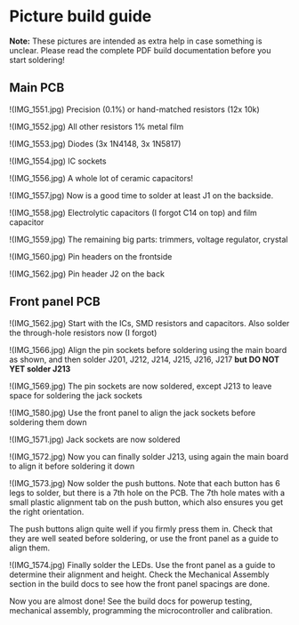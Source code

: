 # Picture build guide

**Note:** These pictures are intended as extra help in case something is unclear. Please read the complete PDF build documentation before you start soldering!

## Main PCB
!(IMG_1551.jpg)
Precision (0.1%) or hand-matched resistors (12x 10k)

!(IMG_1552.jpg)
All other resistors 1% metal film

!(IMG_1553.jpg)
Diodes (3x 1N4148, 3x 1N5817)

!(IMG_1554.jpg)
IC sockets

!(IMG_1556.jpg)
A whole lot of ceramic capacitors!

!(IMG_1557.jpg)
Now is a good time to solder at least J1 on the backside.

!(IMG_1558.jpg)
Electrolytic capacitors (I forgot C14 on top) and film capacitor 

!(IMG_1559.jpg)
The remaining big parts: trimmers, voltage regulator, crystal

!(IMG_1560.jpg)
Pin headers on the frontside

!(IMG_1562.jpg)
Pin header J2 on the back

## Front panel PCB
!(IMG_1562.jpg)
Start with the ICs, SMD resistors and capacitors. Also solder the through-hole resistors now (I forgot)

!(IMG_1566.jpg)
Align the pin sockets before soldering using the main board as shown, and then solder J201, J212, J214, J215, J216, J217 **but DO NOT YET solder J213** 

!(IMG_1569.jpg)
The pin sockets are now soldered, except J213 to leave space for soldering the jack sockets

!(IMG_1580.jpg)
Use the front panel to align the jack sockets before soldering them down

!(IMG_1571.jpg)
Jack sockets are now soldered

!(IMG_1572.jpg)
Now you can finally solder J213, using again the main board to align it before soldering it down

!(IMG_1573.jpg)
Now solder the push buttons. Note that each button has 6 legs to solder, but there is a 7th hole on the PCB. The 7th hole mates with a small plastic alignment tab on the push button, which also ensures you get the right orientation.

The push buttons align quite well if you firmly press them in. Check that they are well seated before soldering, or use the front panel as a guide to align them.

!(IMG_1574.jpg)
Finally solder the LEDs. Use the front panel as a guide to determine their alignment and height. Check the Mechanical Assembly section in the build docs to see how the front panel spacings are done.

Now you are almost done! See the build docs for powerup testing, mechanical assembly, programming the microcontroller and calibration.
